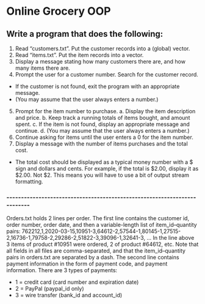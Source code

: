 # Online Grocery OOP
## Write a program that does the following:
1. Read “customers.txt”. Put the customer records into a (global) vector.
2. Read “items.txt”. Put the item records into a vector.
3. Display a message stating how many customers there are, and how many items there are.
4. Prompt the user for a customer number. Search for the customer record.
- If the customer is not found, exit the program with an appropriate message.
- (You may assume that the user always enters a number.)
5. Prompt for the item number to purchase.
a. Display the item description and price.
b. Keep track a running totals of items bought, and amount spent.
c. If the item is not found, display an appropriate message and continue.
d. (You may assume that the user always enters a number.)
6. Continue asking for items until the user enters a 0 for the item number.
7. Display a message with the number of items purchases and the total cost.
- The total cost should be displayed as a typical money number with a $ sign and
dollars and cents. For example, if the total is $2.00, display it as $2.00. Not $2. This
means you will have to use a bit of output stream formatting.
### -------------------------------------------------------------------------
Orders.txt holds 2 lines per order. The first line contains the customer id, order number, order
date, and then a variable-length list of item_id–quantity pairs:
762212,1,2020-03-15,10951-3,64612-2,57544-1,80145-1,27515-2,16736-1,79758-2,29286-2,51822-3,39096-1,32641-3, ...
In the line above 3 items of product #10951 were ordered, 2 of product #64612, etc. Note that all
fields in all files are comma-separated, and that the item_id–quantity pairs in orders.txt are
separated by a dash.
The second line contains payment information in the form of payment code, and payment
information. There are 3 types of payments:
- 1 = credit card (card number and expiration date)
- 2 = PayPal (paypal_id only)
- 3 = wire transfer (bank_id and account_id)


